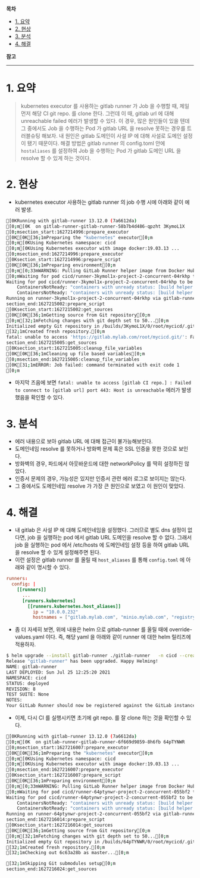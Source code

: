 **목차**

- [1. 요약](#1-요약)
- [2. 현상](#2-현상)
- [3. 분석](#3-분석)
- [4. 해결](#4-해결)

**참고**

---

# 1. 요약

> kubernetes executor 를 사용하는 gitlab runner 가 Job 을 수행할 때, 제일 먼저 해당 CI git repo. 를 clone 한다. 그런데 이 때, gitlab url 에 대해 unreachable failed 에러가  발생할 수 있다. 이 경우, 많은 원인들이 있을 텐데 그 중에서도 Job 을 수행하는 Pod 가 gitlab URL 을 resolve 못하는 경우를 트러블슈팅 해보자. 내 원인은 gitlab 도메인이 사설 IP 에 대해 사설로 도메인 설정이 됐기 때문이다. 해결 방법은 gitlab runner 의 config.toml 안에 `hostaliases` 를 설정하여 Job 을 수행하는 Pod 가 gitlab 도메인 URL 을 resolve 할 수 있게 하는 것이다.

# 2. 현상

- kubernetes executor 사용하는 gitlab runner 의 job 수행 시에 아래와 같이 에러 발생.

``` bash
[0KRunning with gitlab-runner 13.12.0 (7a6612da)
[0;m[0K  on gitlab-runner-gitlab-runner-58b7b4d486-qpzht 3KymoL1X
[0;msection_start:1627214996:prepare_executor
[0K[0K[36;1mPreparing the "kubernetes" executor[0;m
[0;m[0KUsing Kubernetes namespace: cicd
[0;m[0KUsing Kubernetes executor with image docker:19.03.13 ...
[0;msection_end:1627214996:prepare_executor
[0Ksection_start:1627214996:prepare_script
[0K[0K[36;1mPreparing environment[0;m
[0;m[0;33mWARNING: Pulling GitLab Runner helper image from Docker Hub. Helper image is migrating to registry.gitlab.com, for more information see https://docs.gitlab.com/runner/configuration/advanced-configuration.html#migrate-helper-image-to-registrygitlabcom
[0;mWaiting for pod cicd/runner-3kymol1x-project-2-concurrent-04rkhp to be running, status is Pending
Waiting for pod cicd/runner-3kymol1x-project-2-concurrent-04rkhp to be running, status is Pending
	ContainersNotReady: "containers with unready status: [build helper svc-0]"
	ContainersNotReady: "containers with unready status: [build helper svc-0]"
Running on runner-3kymol1x-project-2-concurrent-04rkhp via gitlab-runner-gitlab-runner-58b7b4d486-qpzht...
section_end:1627215002:prepare_script
[0Ksection_start:1627215002:get_sources
[0K[0K[36;1mGetting source from Git repository[0;m
[0;m[32;1mFetching changes with git depth set to 50...[0;m
Initialized empty Git repository in /builds/3KymoL1X/0/root/mycicd/.git/
[32;1mCreated fresh repository.[0;m
fatal: unable to access 'https://gitlab.mylab.com/root/mycicd.git/': Failed to connect to gitlab.mylab.com port 443: Host is unreachable
section_end:1627215005:get_sources
[0Ksection_start:1627215005:cleanup_file_variables
[0K[0K[36;1mCleaning up file based variables[0;m
[0;msection_end:1627215005:cleanup_file_variables
[0K[31;1mERROR: Job failed: command terminated with exit code 1
[0;m
```

- 마지막 즈음에 보면 `fatal: unable to access [gitlab CI repo.] : Failed to connect to [gitlab url] port 443: Host is unreachable` 에러가 발생했음을 확인할 수 있다.

# 3. 분석

- 에러 내용으로 보아 gitlab URL 에 대해 접근이 불가능해보인다.
- 도메인네임 resolve 를 못하거나 방화벽 문제 혹은 SSL 인증을 못한 것으로 보인다.
- 방화벽의 경우, 파드에서 아웃바운드에 대한 networkPolicy 를 딱히 설정하진 않았다.
- 인증서 문제의 경우, 가능성은 있지만 인증서 관련 에러 로그로 보이지는 않는다.
- 그 중에서도 도메인네임 resolve 가 가장 큰 원인으로 보였고 이 원인이 맞았다.

# 4. 해결

- 내 gitlab 은 사설 IP 에 대해 도메인네임을 설정했다. 그러므로 별도 dns 설정이 없다면, job 을 실행하는 pod 에서 gitlab URL 도메인을 resolve 할 수 없다. 그래서 job 을 실행하는 pod 에서 /etc/hosts 에 도메인네임 설정 등을 하여 gitlab URL 을 resolve 할 수 있게 설정해주면 된다.
- 이런 설정은 gitlab runner 를 올릴 때 `host_aliases` 를 통해 `config.toml` 에 아래와 같이 명시할 수 있다.

``` toml
runners:
  config: |
    [[runners]]
      ...
      [runners.kubernetes]
        [[runners.kubernetes.host_aliases]]
          ip = "10.0.0.232"
          hostnames = ["gitlab.mylab.com", "minio.mylab.com", "registry.mylab.com"]
```

- 좀 더 자세히 보면, 위에 내용은 helm 으로 gitlab-runner 를 올릴 때에 override-values.yaml 이다. 즉, 해당 yaml 을 아래와 같이 runner 에 대한 helm 릴리즈에 적용하자.

``` bash
$ helm upgrade --install gitlab-runner ./gitlab-runner   -n cicd --create-namespace   -f runner-override-values.yaml
Release "gitlab-runner" has been upgraded. Happy Helming!
NAME: gitlab-runner                               
LAST DEPLOYED: Sun Jul 25 12:25:20 2021           
NAMESPACE: cicd 
STATUS: deployed
REVISION: 8     
TEST SUITE: None                               
NOTES:                                                                                                                                                                                                   
Your GitLab Runner should now be registered against the GitLab instance reachable at: "https://gitlab.mylab.com"
```

- 이제, 다시 CI 를 실행시키면 초기에 git repo. 를 잘 clone 하는 것을 확인할 수 있다.

``` bash
[0KRunning with gitlab-runner 13.12.0 (7a6612da)
[0;m[0K  on gitlab-runner-gitlab-runner-6f669d9859-8h6fb 64pTYNWR
[0;msection_start:1627216007:prepare_executor
[0K[0K[36;1mPreparing the "kubernetes" executor[0;m
[0;m[0KUsing Kubernetes namespace: cicd
[0;m[0KUsing Kubernetes executor with image docker:19.03.13 ...
[0;msection_end:1627216007:prepare_executor
[0Ksection_start:1627216007:prepare_script
[0K[0K[36;1mPreparing environment[0;m
[0;m[0;33mWARNING: Pulling GitLab Runner helper image from Docker Hub. Helper image is migrating to registry.gitlab.com, for more information see https://docs.gitlab.com/runner/configuration/advanced-configuration.html#migrate-helper-image-to-registrygitlabcom
[0;mWaiting for pod cicd/runner-64ptynwr-project-2-concurrent-055bf2 to be running, status is Pending
Waiting for pod cicd/runner-64ptynwr-project-2-concurrent-055bf2 to be running, status is Pending
	ContainersNotReady: "containers with unready status: [build helper svc-0]"
	ContainersNotReady: "containers with unready status: [build helper svc-0]"
Running on runner-64ptynwr-project-2-concurrent-055bf2 via gitlab-runner-gitlab-runner-6f669d9859-8h6fb...
section_end:1627216014:prepare_script
[0Ksection_start:1627216014:get_sources
[0K[0K[36;1mGetting source from Git repository[0;m
[0;m[32;1mFetching changes with git depth set to 50...[0;m
Initialized empty Git repository in /builds/64pTYNWR/0/root/mycicd/.git/
[32;1mCreated fresh repository.[0;m
[32;1mChecking out 6c63a28b as master...[0;m

[32;1mSkipping Git submodules setup[0;m
section_end:1627216024:get_sources
```